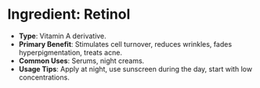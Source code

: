 # Ingredient: Retinol
- **Type**: Vitamin A derivative.
- **Primary Benefit**: Stimulates cell turnover, reduces wrinkles, fades hyperpigmentation, treats acne.
- **Common Uses**: Serums, night creams.
- **Usage Tips**: Apply at night, use sunscreen during the day, start with low concentrations.
